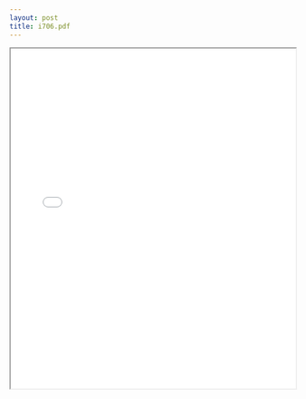 ```yaml
---
layout: post
title: i706.pdf
---
```


<div class="pdf-container">
<iframe src="/irs.ea/assets/pdfs/i706.pdf" height="600" width="100%" allowFullScreen="true"></iframe>
</div>

